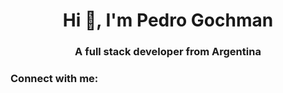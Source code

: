 <h1 align="center">Hi 👋, I'm Pedro Gochman</h1>
<h3 align="center">A full stack developer from Argentina</h3>

<h3 align="left">Connect with me:</h3>
<p align="left">
</p>
